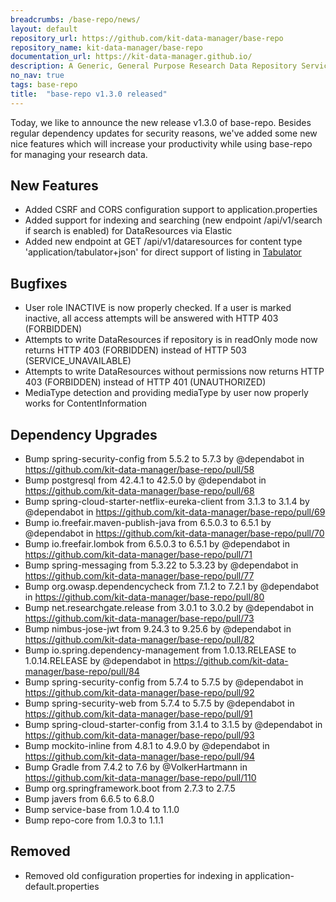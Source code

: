 ```yaml
---
breadcrumbs: /base-repo/news/
layout: default
repository_url: https://github.com/kit-data-manager/base-repo
repository_name: kit-data-manager/base-repo
documentation_url: https://kit-data-manager.github.io/
description: A Generic, General Purpose Research Data Repository Service.
no_nav: true
tags: base-repo
title:  "base-repo v1.3.0 released"
---
```


Today, we like to announce the new release v1.3.0 of base-repo. Besides regular dependency updates for security reasons, we've added some new nice features which
will increase your productivity while using base-repo for managing your research data.

##  New Features
- Added CSRF and CORS configuration support to application.properties
- Added support for indexing and searching (new endpoint /api/v1/search if search is enabled)  for DataResources via Elastic
- Added new endpoint at GET /api/v1/dataresources for content type 'application/tabulator+json' for direct support of listing in [Tabulator](https://tabulator.info/)

## Bugfixes
- User role INACTIVE is now properly checked. If a user is marked inactive, all access attempts will be answered with HTTP 403 (FORBIDDEN)
- Attempts to write DataResources if repository is in readOnly mode now returns HTTP 403 (FORBIDDEN) instead of HTTP 503 (SERVICE_UNAVAILABLE)
- Attempts to write DataResources without permissions now returns HTTP 403 (FORBIDDEN) instead of HTTP 401 (UNAUTHORIZED)
- MediaType detection and providing mediaType by user now properly works for ContentInformation

## Dependency Upgrades
- Bump spring-security-config from 5.5.2 to 5.7.3 by @dependabot in https://github.com/kit-data-manager/base-repo/pull/58
- Bump postgresql from 42.4.1 to 42.5.0 by @dependabot in https://github.com/kit-data-manager/base-repo/pull/68
- Bump spring-cloud-starter-netflix-eureka-client from 3.1.3 to 3.1.4 by @dependabot in https://github.com/kit-data-manager/base-repo/pull/69
- Bump io.freefair.maven-publish-java from 6.5.0.3 to 6.5.1 by @dependabot in https://github.com/kit-data-manager/base-repo/pull/70
- Bump io.freefair.lombok from 6.5.0.3 to 6.5.1 by @dependabot in https://github.com/kit-data-manager/base-repo/pull/71
- Bump spring-messaging from 5.3.22 to 5.3.23 by @dependabot in https://github.com/kit-data-manager/base-repo/pull/77
- Bump org.owasp.dependencycheck from 7.1.2 to 7.2.1 by @dependabot in https://github.com/kit-data-manager/base-repo/pull/80
- Bump net.researchgate.release from 3.0.1 to 3.0.2 by @dependabot in https://github.com/kit-data-manager/base-repo/pull/73
- Bump nimbus-jose-jwt from 9.24.3 to 9.25.6 by @dependabot in https://github.com/kit-data-manager/base-repo/pull/82
- Bump io.spring.dependency-management from 1.0.13.RELEASE to 1.0.14.RELEASE by @dependabot in https://github.com/kit-data-manager/base-repo/pull/84
- Bump spring-security-config from 5.7.4 to 5.7.5 by @dependabot in https://github.com/kit-data-manager/base-repo/pull/92
- Bump spring-security-web from 5.7.4 to 5.7.5 by @dependabot in https://github.com/kit-data-manager/base-repo/pull/91
- Bump spring-cloud-starter-config from 3.1.4 to 3.1.5 by @dependabot in https://github.com/kit-data-manager/base-repo/pull/93
- Bump mockito-inline from 4.8.1 to 4.9.0 by @dependabot in https://github.com/kit-data-manager/base-repo/pull/94
- Bump Gradle from 7.4.2 to 7.6 by @VolkerHartmann in https://github.com/kit-data-manager/base-repo/pull/110
- Bump org.springframework.boot from 2.7.3 to 2.7.5 
- Bump javers from 6.6.5 to 6.8.0 
- Bump service-base from 1.0.4 to 1.1.0
- Bump repo-core from 1.0.3 to 1.1.1

## Removed
- Removed  old configuration properties for indexing in application-default.properties 
